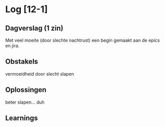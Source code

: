 # Log [12-1]

## Dagverslag (1 zin)
Met veel moeite (door slechte nachtrust) een begin gemaakt aan de epics en jira.

## Obstakels
vermoeidheid door slecht slapen

## Oplossingen
beter slapen... duh

## Learnings

